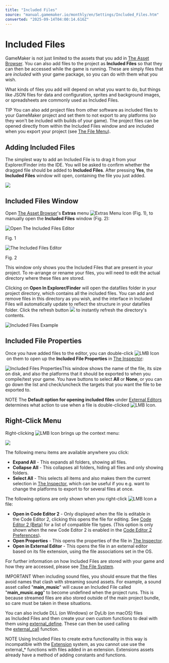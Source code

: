 ```yaml
---
title: "Included Files"
source: "manual.gamemaker.io/monthly/en/Settings/Included_Files.htm"
converted: "2025-09-14T04:00:14.616Z"
---
```


# Included Files

GameMaker is not just limited to the assets that you add in [The Asset Browser](../Introduction/The_Asset_Browser.md). You can also add files to the project as **Included Files** so that they can then be accessed while the game is running. These are simply files that are _included_ with your game package, so you can do with them what you wish.

What kinds of files you add will depend on what you want to do, but things like JSON files for data and configuration, sprites and background images, or spreadsheets are commonly used as Included Files.

TIP You can also add project files from other software as included files to your GameMaker project and set them to not export to any platforms (so they won't be included with builds of your game). The project files can be opened directly from within the Included Files window and are included when you export your project (see [The File Menu](../IDE_Navigation/Menus/The_File_Menu.md)).

## Adding Included Files

The simplest way to add an Included File is to drag it from your Explorer/Finder into the IDE. You will be asked to confirm whether the dragged file should be added to **Included Files**. After pressing **Yes**, the **Included Files** window will open, containing the file you just added.

![](../assets/Images/Settings/Included_Files_Popup.png)

## Included Files Window

Open [The Asset Browser](../Introduction/The_Asset_Browser.md)'s **Extras** menu ![Extras Menu Icon](../assets/Images/Icons/Icon_AssetMenu.png) (Fig. 1), to manually open the **Included Files** window (Fig. 2):

![Open The Included Files Editor](../assets/Images/Settings/Included_Files_Editor_Open.png)

Fig. 1

![The Included Files Editor](../assets/Images/Settings/Included_Files.png)

Fig. 2

This window only shows you the Included Files that are present in your project. To re-arrange or rename your files, you will need to edit the actual directory where these files are stored.

Clicking on **Open In Explorer/Finder** will open the datafiles folder in your project directory, which contains all the included files. You can add and remove files in this directory as you wish, and the interface in Included Files will automatically update to reflect the structure in your datafiles folder. Click the refresh button ![](../assets/Images/Settings/Included_Files_Refresh_Button.png) to instantly refresh the directory's contents.

![Included Files Example](../assets/Images/Settings/Included_Files_Example.png)

## Included File Properties

Once you have added files to the editor, you can double-click ![LMB Icon](../assets/Images/Icons/Icon_LMB.png) on them to open up the **Included File Properties** in [The Inspector](../IDE_Tools/The_Inspector.md):

![Included Files Properties](../assets/Images/Settings/Included_Files_Properties.png)This window shows the name of the file, its size on disk, and also the platforms that it should be exported to when you compile/test your game. You have buttons to select **All** or **None**, or you can go down the list and check/uncheck the targets that you want the file to be exported to.

NOTE The **Default option for opening included files** under [External Editors](../Setting_Up_And_Version_Information/IDE_Preferences/General/Paths.htm#external_editors) determines what action to use when a file is double-clicked ![LMB Icon](../assets/Images/Icons/Icon_LMB.png).

## Right-Click Menu

Right-clicking ![LMB Icon](../assets/Images/Icons/Icon_RMB.png) brings up the context menu:

![](../assets/Images/Settings/Included_Files_RMBMenu.png)

The following menu items are available anywhere you click:

-   **Expand All** - This expands all folders, showing all files.
-   **Collapse All** - This collapses all folders, hiding all files and only showing folders.
-   **Select All** - This selects all items and also makes them the current selection in [The Inspector](../IDE_Tools/The_Inspector.md), which can be useful if you e.g. want to change the platforms to export to for several files at once.

The following options are only shown when you right-click ![LMB Icon](../assets/Images/Icons/Icon_RMB.png) a file:

-   **Open in Code Editor 2** - Only displayed when the file is editable in the Code Editor 2, clicking this opens the file for editing. See [Code Editor 2 (Beta)](../The_Asset_Editors/The_Text_Editor.md) for a list of compatible file types. (This option is only shown when the new Code Editor 2 is enabled in the [Code Editor 2 Preferences](../Setting_Up_And_Version_Information/IDE_Preferences/Text_Editor_2_Preferences.md)).
-   **Open Properties** - This opens the properties of the file in [The Inspector](../IDE_Tools/The_Inspector.md).
-   **Open in External Editor** - This opens the file in an external editor based on its file extension, using the file associations set in the OS.

For further information on how Included Files are stored with your game and how they are accessed, please see [The File System](../Additional_Information/The_File_System.md).

IMPORTANT When including sound files, you should ensure that the files avoid names that clash with streaming sound assets. For example, a sound asset called "**main\_music**" will cause an Included File called "**main\_music.ogg**" to become undefined when the project runs. This is because streamed files are also stored outside of the main project bundle, so care must be taken in these situations.

You can also include DLL (on Windows) or DyLib (on macOS) files as Included Files and then create your own custom functions to deal with them using [external\_define](../GameMaker_Language/GML_Reference/OS_And_Compiler/external_define.md). These can then be used calling the [external\_call](../GameMaker_Language/GML_Reference/OS_And_Compiler/external_call.md) function.

NOTE Using Included Files to create extra functionality in this way is incompatible with the [Extension](../The_Asset_Editors/Extensions.md) system, as you cannot use use the external\_\* functions with files added in an extension. Extensions assets already have a method of adding constants and functions.